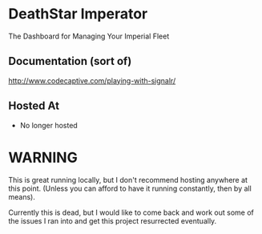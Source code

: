 # DeathStar Imperator
The Dashboard for Managing Your Imperial Fleet

## Documentation (sort of)
http://www.codecaptive.com/playing-with-signalr/

## Hosted At
- No longer hosted
 
# WARNING
This is great running locally, but I don't recommend hosting anywhere at this point. (Unless you can afford to have it running constantly, then by all means).

Currently this is dead, but I would like to come back and work out some of the issues I ran into and get this project resurrected eventually.
